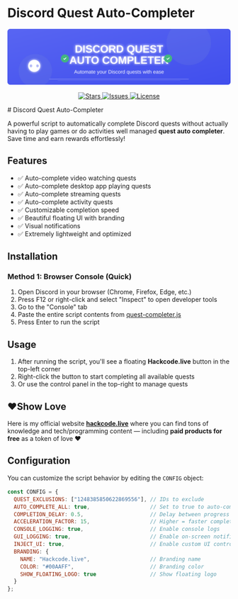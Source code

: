 # Discord Quest Auto-Completer
<!-- Banner -->
<p align="center">
  <img src="https://raw.githubusercontent.com/techoverloadyt/discord-quest-completer/main/banner.svg" alt="Discord Quest Auto Completer Banner">
</p>
<p align="center">
  <a href="https://github.com/techoverloadyt/discord-quest-completer/stargazers">
    <img src="https://img.shields.io/github/stars/techoverloadyt/discord-quest-completer" alt="Stars">
  </a>
  <a href="https://github.com/techoverloadyt/discord-quest-completer/issues">
    <img src="https://img.shields.io/github/issues/techoverloadyt/discord-quest-completer" alt="Issues">
  </a>
  <a href="https://github.com/techoverloadyt/discord-quest-completer/blob/main/LICENSE">
    <img src="https://img.shields.io/github/license/techoverloadyt/discord-quest-completer" alt="License">
  </a>
</p>
# Discord Quest Auto-Completer

A powerful script to automatically complete Discord quests without actually having to play games or do activities well managed **quest auto completer**. Save time and earn rewards effortlessly!

## Features

- ✅ Auto-complete video watching quests  
- ✅ Auto-complete desktop app playing quests  
- ✅ Auto-complete streaming quests  
- ✅ Auto-complete activity quests  
- ✅ Customizable completion speed  
- ✅ Beautiful floating UI with branding  
- ✅ Visual notifications  
- ✅ Extremely lightweight and optimized  

## Installation

### Method 1: Browser Console (Quick)

1. Open Discord in your browser (Chrome, Firefox, Edge, etc.)  
2. Press F12 or right-click and select "Inspect" to open developer tools  
3. Go to the "Console" tab  
4. Paste the entire script contents from [quest-completer.js](quest-completer.js)  
5. Press Enter to run the script  

## Usage

1. After running the script, you'll see a floating **Hackcode.live** button in the top-left corner  
2. Right-click the button to start completing all available quests  
3. Or use the control panel in the top-right to manage quests  

## ❤️Show Love

Here is my official website **[hackcode.live](https://hackcode.live)** where you can find tons of knowledge and tech/programming content — including **paid products for free** as a token of love ❤️

## Configuration

You can customize the script behavior by editing the `CONFIG` object:

```javascript
const CONFIG = {
  QUEST_EXCLUSIONS: ["1248385850622869556"], // IDs to exclude
  AUTO_COMPLETE_ALL: true,                   // Set to true to auto-complete all quests
  COMPLETION_DELAY: 0.5,                     // Delay between progress updates (seconds)
  ACCELERATION_FACTOR: 15,                   // Higher = faster completion
  CONSOLE_LOGGING: true,                     // Enable console logs
  GUI_LOGGING: true,                         // Enable on-screen notifications
  INJECT_UI: true,                           // Enable custom UI controls
  BRANDING: {
    NAME: "Hackcode.live",                   // Branding name
    COLOR: "#00AAFF",                        // Branding color
    SHOW_FLOATING_LOGO: true                 // Show floating logo
  }
};
